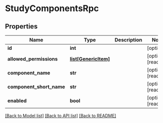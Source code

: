 # StudyComponentsRpc

## Properties
Name | Type | Description | Notes
------------ | ------------- | ------------- | -------------
**id** | **int** |  | [optional] 
**allowed_permissions** | [**list[GenericItem]**](GenericItem.md) |  | [optional] [readonly] 
**component_name** | **str** |  | [optional] [readonly] 
**component_short_name** | **str** |  | [optional] [readonly] 
**enabled** | **bool** |  | [optional] [readonly] 

[[Back to Model list]](../README.md#documentation-for-models) [[Back to API list]](../README.md#documentation-for-api-endpoints) [[Back to README]](../README.md)


